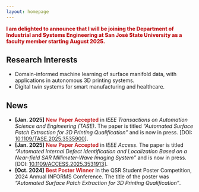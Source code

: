 ```yaml
---
layout: homepage
---
```


**<strong style="color:#BF1013; font-weight:800"> I am delighted to announce that I will be joining the Department of Industrial and Systems Engineering at San José State University as a faculty member starting August 2025.</strong>**

## Research Interests

- Domain-informed machine learning of surface manifold data, with applications in autonomous 3D printing systems.
- Digital twin systems for smart manufacturing and healthcare. 


## News
- **[Jan. 2025]** **<strong style="color:#BF1013; font-weight:600">New Paper Accepted</strong>** in *IEEE Transactions on Automation Science and Engineering (TASE)*. The paper is titled *“Automated Surface Patch Extraction for 3D Printing Qualification”* and is now in press. [DOI: <a href="https://doi.org/10.1109/TASE.2025.3535900" target="_blank">10.1109/TASE.2025.3535900</a>].
- **[Jan. 2025]** **<strong style="color:#BF1013; font-weight:600">New Paper Accepted</strong>** in *IEEE Access*. The paper is titled *“Automated Internal Defect Identification and Localization Based on a Near-field SAR Millimeter-Wave Imaging System”* and is now in press. [DOI: <a href="https://doi.org/10.1109/ACCESS.2025.3531913" target="_blank">10.1109/ACCESS.2025.3531913</a>].
- **[Oct. 2024]** **<strong style="color:#BF1013; font-weight:600">Best Poster Winner</strong>** in the QSR Student Poster Competition, 2024 Annual INFORMS Conference. The title of the poster was *“Automated Surface Patch Extraction for 3D Printing Qualification”*.




